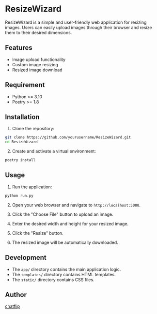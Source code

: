 # ResizeWizard

ResizeWizard is a simple and user-friendly web application for resizing images. Users can easily upload images through their browser and resize them to their desired dimensions.

## Features

- Image upload functionality
- Custom image resizing
- Resized image download

## Requirement

- Python >= 3.10
- Poetry >= 1.8

## Installation

1. Clone the repository:

```bash
git clone https://github.com/yourusername/ResizeWizard.git
cd ResizeWizard
```

2. Create and activate a virtual environment:

```bash
poetry install
```

## Usage

1. Run the application:

```bash
python run.py
```

2. Open your web browser and navigate to `http://localhost:5000`.

3. Click the "Choose File" button to upload an image.

4. Enter the desired width and height for your resized image.

5. Click the "Resize" button.

6. The resized image will be automatically downloaded.

## Development

- The `app/` directory contains the main application logic.
- The `templates/` directory contains HTML templates.
- The `static/` directory contains CSS files.

## Author

[chatflip](https://github.com/chatflip)
